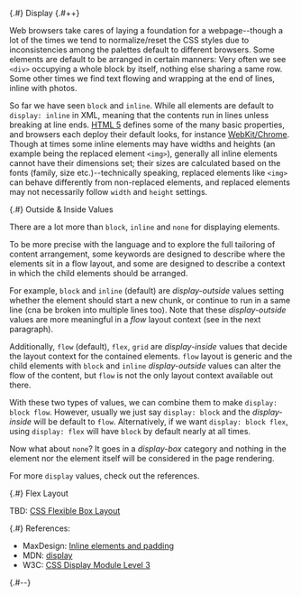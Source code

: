 
{.#} Display
{.#++}

Web browsers take cares of laying a foundation for a webpage--though a lot of the times we tend to normalize/reset the CSS styles due to inconsistencies among the palettes default to different browsers. Some elements are default to be arranged in certain manners: Very often we see `<div>` occupying a whole block by itself, nothing else sharing a same row. Some other times we find text flowing and wrapping at the end of lines, inline with photos.

So far we have seen `block` and `inline`. While all elements are default to `display: inline` in XML, meaning that the contents run in lines unless breaking at line ends. [HTML 5](https://www.w3.org/TR/html5/rendering.html#rendering) defines some of the many basic properties, and browsers each deploy their default looks, for instance [WebKit/Chrome](https://trac.webkit.org/browser/trunk/Source/WebCore/css/html.css). Though at times some inline elements may have widths and heights (an example being the replaced element `<img>`), generally all inline elements cannot have their dimensions set; their sizes are calculated based on the fonts (family, size etc.)--technically speaking, replaced elements like `<img>` can behave differently from non-replaced elements, and replaced elements may not necessarily follow `width` and `height` settings.

{.#} Outside & Inside Values

There are a lot more than `block`, `inline` and `none` for displaying elements.

To be more precise with the language and to explore the full tailoring of content arrangement, some keywords are designed to describe where the elements sit in a flow layout, and some are designed to describe a context in which the child elements should be arranged.

For example, `block` and `inline` (default) are *display-outside* values setting whether the element should start a new chunk, or continue to run in a same line (cna be broken into multiple lines too). Note that these *display-outside* values are more meaningful in a *flow* layout context (see in the next paragraph).

Additionally, `flow` (default), `flex`, `grid` are *display-inside* values that decide the layout context for the contained elements. `flow` layout is generic and the child elements with `block` and `inline` *display-outside* values can alter the flow of the content, but `flow` is not the only layout context available out there.

With these two types of values, we can combine them to make `display: block flow`. However, usually we just say `display: block` and the *display-inside* will be default to `flow`. Alternatively, if we want `display: block flex`, using `display: flex` will have `block` by default nearly at all times.

Now what about `none`? It goes in a *display-box* category and nothing in the element nor the element itself will be considered in the page rendering.

For more `display` values, check out the references.

{.#} Flex Layout

TBD: [CSS Flexible Box Layout](https://www.w3.org/TR/css-flexbox-1/)

{.#} References:

- MaxDesign: [Inline elements and padding](http://maxdesign.com.au/articles/inline/)
- MDN: [display](https://developer.mozilla.org/en-US/docs/Web/CSS/display)
- W3C: [CSS Display Module Level 3](https://www.w3.org/TR/css-display-3/#the-display-properties)

{.#--}
